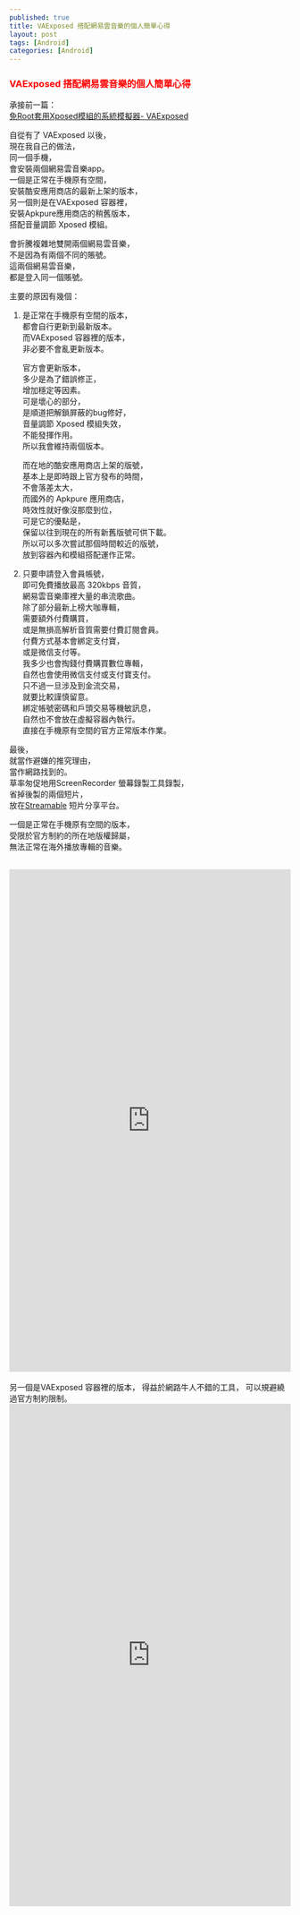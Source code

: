 ```yaml
---
published: true
title: VAExposed 搭配網易雲音樂的個人簡單心得
layout: post
tags: [Android]
categories: [Android]
---
```


### <font color="red">VAExposed 搭配網易雲音樂的個人簡單心得</font> 

承接前一篇：    
[免Root套用Xposed模組的系統模擬器- VAExposed][1]   
    
自從有了 VAExposed 以後，    
現在我自己的做法，   
同一個手機，    
會安裝兩個網易雲音樂app。    
一個是正常在手機原有空間，   
安裝酷安應用商店的最新上架的版本，   
另一個則是在VAExposed 容器裡，    
安裝Apkpure應用商店的稍舊版本，   
搭配音量調節 Xposed 模組。   
    
會折騰複雜地雙開兩個網易雲音樂，    
不是因為有兩個不同的賬號。   
這兩個網易雲音樂，   
都是登入同一個賬號。    

主要的原因有幾個：   
1. 是正常在手機原有空間的版本，   
   都會自行更新到最新版本。   
   而VAExposed 容器裡的版本，   
   非必要不會亂更新版本。    
    
   官方會更新版本，   
   多少是為了錯誤修正，   
   增加穩定等因素。   
   可是壞心的部分，   
   是順道把解鎖屏蔽的bug修好，    
   音量調節 Xposed 模組失效，    
   不能發揮作用。    
   所以我會維持兩個版本。    

   而在地的酷安應用商店上架的版號，   
   基本上是即時跟上官方發布的時間，   
   不會落差太大，    
   而國外的 Apkpure 應用商店，    
   時效性就好像沒那麼到位，   
   可是它的優點是，   
   保留以往到現在的所有新舊版號可供下載。    
   所以可以多次嘗試那個時間較近的版號，     
   放到容器內和模組搭配運作正常。    

2. 只要申請登入會員帳號，    
   即可免費播放最高 320kbps 音質，   
   網易雲音樂庫裡大量的串流歌曲。    
   除了部分最新上榜大咖專輯，    
   需要額外付費購買，    
   或是無損高解析音質需要付費訂閱會員。   
   付費方式基本會綁定支付寶，    
   或是微信支付等。   
   我多少也會掏錢付費購買數位專輯，   
   自然也會使用微信支付或支付寶支付。    
   只不過一旦涉及到金流交易，    
   就要比較謹慎留意。    
   綁定帳號密碼和戶頭交易等機敏訊息，    
   自然也不會放在虛擬容器內執行。    
   直接在手機原有空間的官方正常版本作業。    
    
最後，   
就當作避嫌的推究理由，   
當作網路找到的。    
草率匆促地用ScreenRecorder 螢幕錄製工具錄製，    
省掉後製的兩個短片，    
放在[Streamable][2] 短片分享平台。    
    
一個是正常在手機原有空間的版本，    
受限於官方制約的所在地版權歸屬，    
無法正常在海外播放專輯的音樂。   
<br>
<div style="width:100%;height:0px;position:relative;padding-bottom:178.109%;"><iframe src="https://streamable.com/s/lq8eb/dfnci" frameborder="0" width="100%" height="100%" allowfullscreen style="width:100%;height:100%;position:absolute;left:0px;top:0px;overflow:hidden;"></iframe></div>
<br>
另一個是VAExposed 容器裡的版本，       
得益於網路牛人不錯的工具，       
可以規避繞過官方制約限制。       
<br>
<div style="width:100%;height:0px;position:relative;padding-bottom:178.109%;"><iframe src="https://streamable.com/s/mlngp/htzwen" frameborder="0" width="100%" height="100%" allowfullscreen style="width:100%;height:100%;position:absolute;left:0px;top:0px;overflow:hidden;"></iframe></div>
<br>

[1]: https://shengshampoo.github.io/android/2018/01/29/my-opinion-about-vaexposed.html
[2]: https://github.com/vijai1996/screenrecorder
